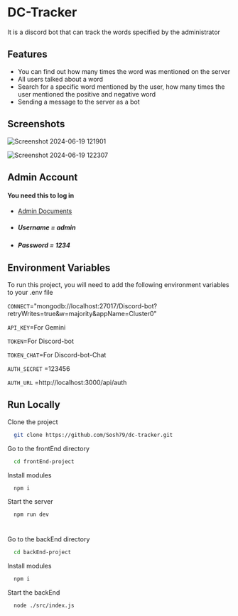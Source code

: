 
# DC-Tracker

It is a discord bot that can track the words specified by the administrator

## Features

- You can find out how many times the word was mentioned on the server
- All users talked about a word
- Search for a specific word mentioned by the user, how many times the user mentioned the positive and negative word
- Sending a message to the server as a bot

## Screenshots
![Screenshot 2024-06-19 121901](https://github.com/Sosh79/dc-tracker/assets/167375751/27dae625-bf0a-46f0-aadc-66e64090b3ca)

![Screenshot 2024-06-19 122307](https://github.com/Sosh79/dc-tracker/assets/167375751/4156ab24-7d90-46ba-a89b-7e86c5c7cafd)

## Admin Account
#### You need this to log in
- [Admin Documents ](https://pastebin.com/0ydhnbbw)
- ##### Username = admin
- ##### Password = 1234

## Environment Variables

To run this project, you will need to add the following environment variables to your .env file

`CONNECT`="mongodb://localhost:27017/Discord-bot?retryWrites=true&w=majority&appName=Cluster0"

`API_KEY`=For Gemini

`TOKEN`=For Discord-bot

`TOKEN_CHAT`=For Discord-bot-Chat

`AUTH_SECRET`  =123456

`AUTH_URL`   =http://localhost:3000/api/auth

## Run Locally

Clone the project

```bash
  git clone https://github.com/Sosh79/dc-tracker.git
```

Go to the frontEnd directory

```bash
  cd frontEnd-project
```

Install modules

```bash
  npm i
```

Start the server

```bash
  npm run dev
```
#
Go to the backEnd directory

```bash
  cd backEnd-project
```

Install modules

```bash
  npm i
```

Start the backEnd

```bash
  node ./src/index.js
```

